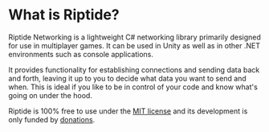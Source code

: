# What is Riptide?

Riptide Networking is a lightweight C# networking library primarily designed for use in multiplayer games. It can be used in Unity as well as in other .NET environments such as console applications.

It provides functionality for establishing connections and sending data back and forth, leaving it up to you to decide what data you want to send and when. This is ideal if you like to be in control of your code and know what's going on under the hood.

Riptide is 100% free to use under the [MIT license](https://github.com/RiptideNetworking/Riptide/blob/main/LICENSE.md) and its development is only funded by [donations](https://github.com/sponsors/tom-weiland).